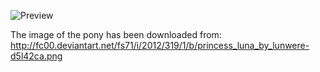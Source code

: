 ![Preview](https://raw.github.com/GNU-Pony/artwork/master/SYSLINUX/vesamenu/16:9/luna+cloud/preview.png)

The image of the pony has been downloaded from:
    http://fc00.deviantart.net/fs71/i/2012/319/1/b/princess_luna_by_lunwere-d5l42ca.png
